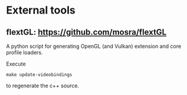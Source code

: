 # External tools

## flextGL: https://github.com/mosra/flextGL

A python script for generating OpenGL (and Vulkan) extension and core profile loaders.

Execute
```
make update-videobindings
```
to regenerate the c++ source.
